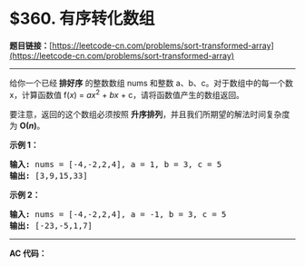 # $360. 有序转化数组

**题目链接：**[https://leetcode-cn.com/problems/sort-transformed-array](https://leetcode-cn.com/problems/sort-transformed-array)

---

<div class="content__1Y2H">
 <div class="notranslate">
  <p>给你一个已经<strong>&nbsp;排好序</strong>&nbsp;的整数数组&nbsp;nums&nbsp;和整数&nbsp;a、b、c。对于数组中的每一个数 x，计算函数值&nbsp;f(<em>x</em>) = <em>ax</em><sup>2</sup> + <em>bx</em> + c，请将函数值产生的数组返回。</p> 
  <p>要注意，返回的这个数组必须按照 <strong>升序排列</strong>，并且我们所期望的解法时间复杂度为&nbsp;<strong>O(<em>n</em>)</strong>。</p> 
  <p><strong>示例 1：</strong></p> 
  <pre class="language-text"><strong>输入: </strong>nums = [-4,-2,2,4], a = 1, b = 3, c = 5
<strong>输出: </strong>[3,9,15,33]
</pre> 
  <p><strong>示例 2：</strong></p> 
  <pre class="language-text"><strong>输入: </strong>nums = [-4,-2,2,4], a = -1, b = 3, c = 5
<strong>输出: </strong>[-23,-5,1,7]
</pre> 
 </div>
</div>

---

**AC 代码：**

```java

```